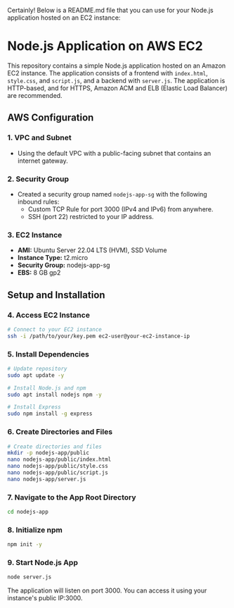 Certainly! Below is a README.md file that you can use for your Node.js application hosted on an EC2 instance:

# Node.js Application on AWS EC2

This repository contains a simple Node.js application hosted on an Amazon EC2 instance. The application consists of a frontend with `index.html`, `style.css`, and `script.js`, and a backend with `server.js`. The application is HTTP-based, and for HTTPS, Amazon ACM and ELB (Elastic Load Balancer) are recommended.

## AWS Configuration

### 1. VPC and Subnet
- Using the default VPC with a public-facing subnet that contains an internet gateway.

### 2. Security Group
- Created a security group named `nodejs-app-sg` with the following inbound rules:
  - Custom TCP Rule for port 3000 (IPv4 and IPv6) from anywhere.
  - SSH (port 22) restricted to your IP address.

### 3. EC2 Instance
- **AMI:** Ubuntu Server 22.04 LTS (HVM), SSD Volume
- **Instance Type:** t2.micro
- **Security Group:** nodejs-app-sg
- **EBS:** 8 GB gp2

## Setup and Installation

### 4. Access EC2 Instance

```bash
# Connect to your EC2 instance
ssh -i /path/to/your/key.pem ec2-user@your-ec2-instance-ip
```

### 5. Install Dependencies

```bash
# Update repository
sudo apt update -y

# Install Node.js and npm
sudo apt install nodejs npm -y

# Install Express
sudo npm install -g express
```

### 6. Create Directories and Files

```bash
# Create directories and files
mkdir -p nodejs-app/public
nano nodejs-app/public/index.html
nano nodejs-app/public/style.css
nano nodejs-app/public/script.js
nano nodejs-app/server.js
```

### 7. Navigate to the App Root Directory

```bash
cd nodejs-app
```

### 8. Initialize npm

```bash
npm init -y
```

### 9. Start Node.js App

```bash
node server.js
```

The application will listen on port 3000. You can access it using your instance's public IP:3000.